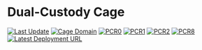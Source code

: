 # Dual-Custody Cage

[![Last Update](https://img.shields.io/badge/dynamic/json?color=green&label=Last%20Update&query=$.timestamp&url=https://gist.githubusercontent.com/davidnugent2425/237cde6d019338712c1b8075e614a94d/raw/pcrs.json)](https://gist.githubusercontent.com/davidnugent2425/237cde6d019338712c1b8075e614a94d/raw/pcrs.json)
[![Cage Domain](https://img.shields.io/badge/dynamic/json?label=Cage%20Domain&query=$.cageDomain&url=https://gist.githubusercontent.com/davidnugent2425/237cde6d019338712c1b8075e614a94d/raw/pcrs.json&color=orange)](https://gist.githubusercontent.com/davidnugent2425/237cde6d019338712c1b8075e614a94d/raw/pcrs.json)
[![PCR0](https://img.shields.io/badge/dynamic/json?label=PCR0&query=$.measurements.PCR0&url=https://gist.githubusercontent.com/davidnugent2425/237cde6d019338712c1b8075e614a94d/raw/pcrs.json)](https://gist.githubusercontent.com/davidnugent2425/237cde6d019338712c1b8075e614a94d/raw/pcrs.json)
[![PCR1](https://img.shields.io/badge/dynamic/json?label=PCR1&query=$.measurements.PCR1&url=https://gist.githubusercontent.com/davidnugent2425/237cde6d019338712c1b8075e614a94d/raw/pcrs.json)](https://gist.githubusercontent.com/davidnugent2425/237cde6d019338712c1b8075e614a94d/raw/pcrs.json)
[![PCR2](https://img.shields.io/badge/dynamic/json?label=PCR2&query=$.measurements.PCR2&url=https://gist.githubusercontent.com/davidnugent2425/237cde6d019338712c1b8075e614a94d/raw/pcrs.json)](https://gist.githubusercontent.com/davidnugent2425/237cde6d019338712c1b8075e614a94d/raw/pcrs.json)
[![PCR8](https://img.shields.io/badge/dynamic/json?label=PCR8&query=$.measurements.PCR8&url=https://gist.githubusercontent.com/davidnugent2425/237cde6d019338712c1b8075e614a94d/raw/pcrs.json)](https://gist.githubusercontent.com/davidnugent2425/237cde6d019338712c1b8075e614a94d/raw/pcrs.json)
[![Latest Deployment URL](https://img.shields.io/badge/dynamic/json?label=Deployment%20URL&query=$.deployment_url&url=https://gist.githubusercontent.com/davidnugent2425/237cde6d019338712c1b8075e614a94d/raw/pcrs.json&color=blueviolet)](https://gist.githubusercontent.com/davidnugent2425/237cde6d019338712c1b8075e614a94d/raw/pcrs.json)
